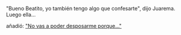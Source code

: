 "Bueno Beatito, yo también tengo algo que confesarte", dijo Juarema. Luego ella...

añadió: ["No vas a poder desposarme porque..."](inesperado/inesperado.md)
